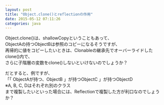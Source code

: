 ```yaml
---
layout: post
title: "Object.clone()とreflectionの作用"
date: 2015-05-12 07:11:26
categories: java
---
```

<p>Object.clone()は、shallowCopyということもあって、<br>
ObjectAの持つObjectBは参照のコピーになるそうですが、<br>
再帰的に値をコピーしたいときは、Clonableの継承先でオーバーライドしたclone()内で、<br>
さらに子階層の変数をclone()しないといけないのでしょうか？</p>

<p>だとすると、例ですが、<br>
「「 ObjectAが持つ、ObjectB 」が持つObjectC 」が持つObjectD<br>
※A, B, C, Dはそれぞれ別のクラス<br>
まで複製したいといった場合には、Reflectionで複製した方が利口なのでしょうか？</p>
